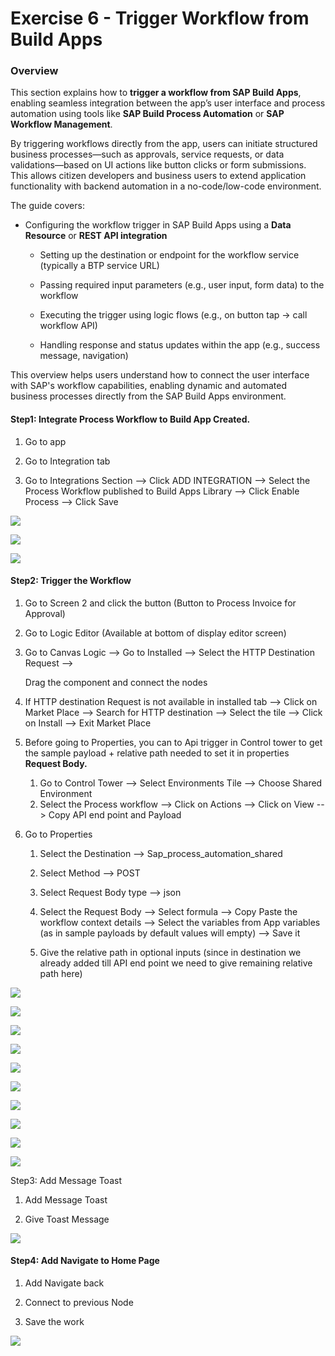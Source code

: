 # **Exercise 6 - Trigger Workflow from Build Apps**

### **Overview**

This section explains how to **trigger a workflow from SAP Build Apps**, enabling seamless integration between the app’s user interface and process automation using tools like **SAP Build Process Automation** or **SAP Workflow Management**.

By triggering workflows directly from the app, users can initiate structured business processes—such as approvals, service requests, or data validations—based on UI actions like button clicks or form submissions. This allows citizen developers and business users to extend application functionality with backend automation in a no-code/low-code environment.

The guide covers:

* Configuring the workflow trigger in SAP Build Apps using a **Data Resource** or **REST API integration**

  * Setting up the destination or endpoint for the workflow service (typically a BTP service URL)

  * Passing required input parameters (e.g., user input, form data) to the workflow

  * Executing the trigger using logic flows (e.g., on button tap → call workflow API)

  * Handling response and status updates within the app (e.g., success message, navigation)

This overview helps users understand how to connect the user interface with SAP's workflow capabilities, enabling dynamic and automated business processes directly from the SAP Build Apps environment.

#### Step1: Integrate Process Workflow to Build App Created.

1. Go to app

2. Go to Integration tab

3. Go to Integrations Section --> Click ADD INTEGRATION --> Select the Process Workflow published to Build Apps Library --> Click Enable Process --> Click Save

![](./Exercise%206.img/ex6.img01.jpg)

![](./Exercise%206.img/ex6.img02.png)

![](./Exercise%206.img/ex6.img03.png)

#### Step2: Trigger the Workflow

1. Go to Screen 2 and click the button (Button to Process Invoice for Approval)

2. Go to Logic Editor (Available at bottom of display editor screen)

3. Go to Canvas Logic --> Go to Installed --> Select the HTTP Destination Request -->

   Drag the component and connect the nodes

4. If HTTP destination Request is not available in installed tab --> Click on Market Place --> Search for HTTP destination --> Select the tile --> Click on Install --> Exit Market Place

5. Before going to Properties, you can to Api trigger in Control tower to get the sample payload + relative path needed to set it in properties **Request Body.**  
   1. Go to Control Tower --> Select Environments Tile --> Choose Shared Environment  
   2. Select the Process workflow --> Click on Actions --> Click on View --> Copy API end point and Payload  
6. Go to Properties

   1. Select the Destination --> Sap_process_automation_shared

   2. Select Method --> POST

   3. Select Request Body type --> json

   4. Select the Request Body --> Select formula --> Copy Paste the workflow context details --> Select the variables from App variables (as in sample payloads by default values will empty) --> Save it

   5. Give the relative path in optional inputs (since in destination we already added till API end point we need to give remaining relative path here)

![](./Exercise%206.img/ex6.img04.png)

![](./Exercise%206.img/ex6.img05.jpg)

![](./Exercise%206.img/ex6.img06.png)

![](./Exercise%206.img/ex6.img07.png)

![](./Exercise%206.img/ex6.img08.png)

![](./Exercise%206.img/ex6.img09.png)

![](./Exercise%206.img/ex6.img10.jpg)

![](./Exercise%206.img/ex6.img11.jpg)

![](./Exercise%206.img/ex6.img12.jpg)

![](./Exercise%206.img/ex6.img13.png)

Step3: Add Message Toast

1. Add Message Toast

2. Give Toast Message

![](./Exercise%206.img/ex6.img14.png)

#### Step4: Add Navigate to Home Page

1. Add Navigate back

2. Connect to previous Node

3. Save the work

![](./Exercise%206.img/ex6.img15.png)
